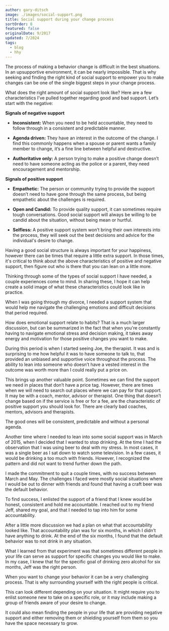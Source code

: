 ```yaml
---
author: gary-ditsch
image: ./images/social-support.png
title: Social support during your change process
sortOrder: 8
featured: false
originalDate: 9/2017
updated: 7/2024
tags:
  - blog
  - hhy
---
```


The process of making a behavior change is difficult in the best situations. In an upsupportive environment, it can be nearly impossible. That is why seeking and finding the right kind of social support to empower you to make changes can be one of the single biggest steps in your change process.

What does the right amount of social support look like? Here are a few characteristics I’ve pulled together regarding good and bad support. Let’s start with the negative:

**Signals of negative support**

- **Inconsistent:**  When you need to be held accountable, they need to follow through in a consistent and predictable manner.

- **Agenda driven:** They have an interest in the outcome of the change. I find this commonly happens when a spouse or parent wants a family member to change, it’s a fine line between helpful and destructive.

- **Authoritative only:** A person trying to make a positive change doesn’t need to have someone acting as the police or a parent, they need encouragement and mentorship.

**Signals of positive support**

- **Empathetic:** The person or community trying to provide the support doesn’t need to have gone through the same process, but being empathetic about the challenges is required.

- **Open and Candid:** To provide quality support, it can sometimes require tough conversations. Good social support will always be willing to be candid about the situation, without being mean or hurtful.

- **Selfless:** A  positive support system won’t bring their own interests into the process, they will seek out the best decisions and advice for the individual's desire to change.

Having a good social structure is always important for your happiness, however there can be times that require a little extra support. In those times, it's critical to think about the above characteristics of positive and negative support, then figure out who is there that you can lean on a little more. 

Thinking through some of the types of social support I have needed, a couple experiences come to mind. In sharing these, I hope it can help create a solid image of what these characteristics could look like in practice.

When I was going through my divorce, I needed a support system that would help me navigate the challenging emotions and difficult decisions that period required. 

How does emotional support relate to habits? That is a much larger discussion, but can be summarized in the fact that when you're constantly having to navigate emotional stress and decision making, it takes away energy and motivation for those positive changes you want to make. 

During this period is when I started seeing Joe, the therapist. It was and is surprising to me how helpful it was to have someone to talk to, that provided an unbiased and supportive voice throughout the process. The ability to lean into someone who doesn’t have a vested interest in the outcome was worth more than I could really put a price on.

This brings up another valuable point.  Sometimes we can find the support we need in places that don’t have a price tag. However, there are times when we will need to search out places where we can pay for that support. It may be with a coach, mentor, advisor or therapist. One thing that doesn’t change based on if the service is free or for a fee, are the characteristic of positive support you should look for. There are clearly bad coaches, mentors, advisors and therapists.

The good ones will be consistent, predictable and without a personal agenda.

Another time where I needed to lean into some social support was in March of 2015, when I decided that I wanted to stop drinking. At the time I had the observation that I was using beer to deal with my stress. In most cases, it was a single beer as I sat down to watch some television. In a few cases, it would be drinking a too much with friends. However, I recognized the pattern and did not want to trend further down the path. 

I made the commitment to quit a couple times, with no success between March and May. The challenges I faced were mostly social situations where I would be out to dinner with friends and found that having a craft beer was the default behavior.

To find success, I enlisted the support of a friend that I knew would be honest, consistent and hold me accountable. I reached out to my friend Jeff, shared my goal, and that I needed to tap into him for some accountability. 

After a little more discussion we had a plan on what that accountability looked like. That accountability plan was for six months, in which I didn’t have anything to drink. At the end of the six months, I found that the default behavior was to not drink in any situation.

What I learned from that experiment was that sometimes different people in your life can serve as support for specific changes you would like to make. In my case, I knew that for the specific goal of drinking zero alcohol for six months, Jeff was the right person.

When you want to change your behavior it can be a very challenging process. That is why surrounding yourself with the right people is critical. 

This can look different depending on your situation. It might require you to enlist someone new to take on a specific role, or it may include making a group of friends aware of your desire to change. 

It could also mean finding the people in your life that are providing negative support and either removing them or shielding yourself from them so you have the space necessary to grow.